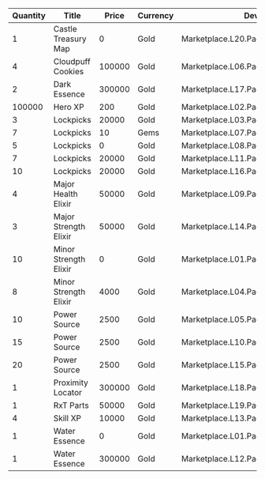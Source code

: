 | Quantity | Title | Price | Currency |  Dev Name |
| -------- | ----- | ----- | -------- |  -------- |
| 1 | Castle Treasury Map | 0 | Gold | Marketplace.L20.Page01.Free.59 |
| 4 | Cloudpuff Cookies | 100000 | Gold | Marketplace.L06.Page01.Token.05 |
| 2 | Dark Essence | 300000 | Gold | Marketplace.L17.Page01.Shard.06 |
| 100000 | Hero XP | 200 | Gold | Marketplace.L02.Page01.XP.01 |
| 3 | Lockpicks | 20000 | Gold | Marketplace.L03.Page01.MapFragments.01 |
| 7 | Lockpicks | 10 | Gems | Marketplace.L07.Page01.MapFragments.05 |
| 5 | Lockpicks | 0 | Gold | Marketplace.L08.Page01.Free.37 |
| 7 | Lockpicks | 20000 | Gold | Marketplace.L11.Page01.TreasureMap.01 |
| 10 | Lockpicks | 20000 | Gold | Marketplace.L16.Page01.TreasureMap.04 |
| 4 | Major Health Elixir | 50000 | Gold | Marketplace.L09.Page01.MajorElixir.01 |
| 3 | Major Strength Elixir | 50000 | Gold | Marketplace.L14.Page01.ElixirAll.04 |
| 10 | Minor Strength Elixir | 0 | Gold | Marketplace.L01.Page01.Free.04 |
| 8 | Minor Strength Elixir | 4000 | Gold | Marketplace.L04.Page01.MinorElixir.04 |
| 10 | Power Source | 2500 | Gold | Marketplace.L05.Page01.PowerSource.01 |
| 15 | Power Source | 2500 | Gold | Marketplace.L10.Page01.PowerSource.04 |
| 20 | Power Source | 2500 | Gold | Marketplace.L15.Page01.PowerSource.07 |
| 1 | Proximity Locator | 300000 | Gold | Marketplace.L18.Page01.Hero.01 |
| 1 | RxT Parts | 50000 | Gold | Marketplace.L19.Page01.Misc.16 |
| 4 | Skill XP | 10000 | Gold | Marketplace.L13.Page01.MapsMisc.04 |
| 1 | Water Essence | 0 | Gold | Marketplace.L01.Page1.VIP5.FreeBonus.17 |
| 1 | Water Essence | 300000 | Gold | Marketplace.L12.Page01.Reagent.05 |
